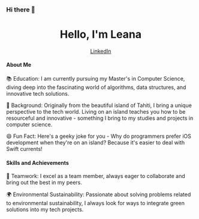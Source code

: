 ### Hi there 👋
<h1 align="center">Hello, I'm Leana</h1>

<p align="center">
  <a href="https://www.linkedin.com/in/leanabarbion/">LinkedIn</a>
</p>


#### About Me

📚 Education: I am currently pursuing my Master's in Computer Science, diving deep into the fascinating world of algorithms, data structures, and innovative tech solutions.

🌴 Background: Originally from the beautiful island of Tahiti, I bring a unique perspective to the tech world. Living on an island teaches you how to be resourceful and innovative - something I bring to my studies and projects in computer science.

😄 Fun Fact: Here's a geeky joke for you - Why do programmers prefer iOS development when they're on an island? Because it's easier to deal with Swift currents!

#### Skills and Achievements
👥 Teamwork: I excel as a team member, always eager to collaborate and bring out the best in my peers.

🌍 Environmental Sustainability: Passionate about solving problems related to environmental sustainability, I always look for ways to integrate green solutions into my tech projects.



  


